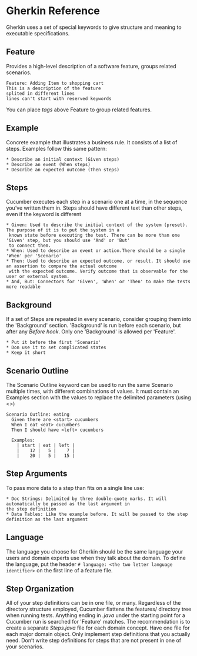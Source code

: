 # Gherkin Reference
Gherkin uses a set of special keywords to give structure and meaning to executable specifications.

## Feature
Provides a high-level description of a software feature, groups related scenarios.

```text
Feature: Adding Item to shopping cart
This is a description of the feature
splited in different lines
lines can't start with reserved keywords
```

You can place _tags_ above Feature to group related features.

## Example
Concrete example that illustrates a business rule. It consists of a list of steps. Examples follow this same pattern:

    * Describe an initial context (Given steps)
    * Describe an event (When steps)
    * Describe an expected outcome (Then steps)
    
## Steps
Cucumber executes each step in a scenario one at a time, in the sequence you’ve written them in. Steps should have 
different text than other steps, even if the keyword is different

    * Given: Used to describe the initial context of the system (preset). The purpose of it is to put the system in a
     known state before executing the test. There can be more than one 'Given' step, but you should use 'And' or 'But' 
     to connect them.
    * When: Used to describe an event or action.There should be a single 'When' per 'Scenario'
    * Then: Used to describe an expected outcome, or result. It should use an assertion to compare the actual outcome
     with the expected outcome. Verify outcome that is observable for the user or external system.
    * And, But: Connectors for 'Given', 'When' or 'Then' to make the tests more readable
    
## Background
If a set of Steps are repeated in every scenario, consider grouping them into the 'Background' section. 'Background'
 is run before each scenario, but after any _Before hook_. Only one 'Background' is allowed per 'Feature'.
 
    * Put it before the first 'Scenario'
    * Don use it to set complicated states
    * Keep it short

## Scenario Outline
The Scenario Outline keyword can be used to run the same Scenario multiple times, with different combinations of values.
It must contain an Examples section with the values to replace the delimited parameters (using <>)

```text
Scenario Outline: eating
  Given there are <start> cucumbers
  When I eat <eat> cucumbers
  Then I should have <left> cucumbers

  Examples:
    | start | eat | left |
    |    12 |   5 |    7 |
    |    20 |   5 |   15 |
```

## Step Arguments
To pass more data to a step than fits on a single line use:

    * Doc Strings: Delimited by three double-quote marks. It will automatically be passed as the last argument in 
    the step definition
    * Data Tables: Like the example before. It will be passed to the step definition as the last argument
    
## Language
The language you choose for Gherkin should be the same language your users and domain experts use when they talk 
 about the domain. To define the language, put the header `# language: <the two letter language identifier>` on the 
 first line of a feature file. 
 
## Step Organization
All of your step definitions can be in one file, or many. Regardless of the directory structure employed, Cucumber 
flattens the features/ directory tree when running tests. Anything ending in _.java_ under the starting point for a 
Cucumber run is searched for 'Feature' matches. The recommendation is to create a separate _Steps.java_ file for each
domain concept. Have one file for each major  domain object. Only implement step definitions that you actually need.
Don’t write step definitions for steps that are not present in one of your scenarios.